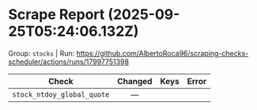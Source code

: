 # Scrape Report (2025-09-25T05:24:06.132Z)

Group: `stocks`  |  Run: https://github.com/AlbertoRoca96/scraping-checks-scheduler/actions/runs/17997751398

| Check | Changed | Keys | Error |
|---|:---:|:--|:--|
| `stock_ntdoy_global_quote` | — |  |  |
